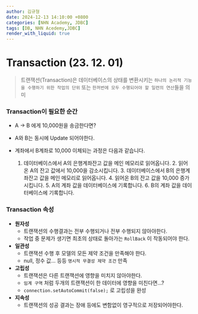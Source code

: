 ```yaml
---
author: 김규형
date: 2024-12-13 14:10:00 +0800
categories: [NHN Academy, JDBC]
tags: [DB, NHN Acedemy,JDBC]
render_with_liquid: true
---
```




# Transaction (23. 12. 01)

> 트랜잭션(Transaction)은 데이터베이스의 상태를 변환시키는 `하나의 논리적 기능을 수행하기 위한 작업의 단위` 또는 `한꺼번에 모두 수행되어야 할 일련의 연산`들을 의미
> 

### Transaction이 필요한 순간

- A → B 에게 10,000원을 송금한다면?
- A와 B는 동시에 Update 되어야한다.
- 계좌에서 B계좌로 10,000 이체되는 과정은 다음과 같습니다.
    
    1. 데이터베이스에서 A의 은행계좌잔고 값을 메인 메모리로 읽어옵니다.
        2. 읽어온 A의 잔고 값에서 10,000을 감소시킵니다.
        3. 데이터베이스에서 B의 은행계좌잔고 값을 메인 메모리로 읽어옵니다.
        4. 읽어온 B의 잔고 값을 10,000 증가시킵니다.
        5. A의 계좌 값을 데이터베이스에 기록합니다.
        6. B의 계좌 값을 데이터베이스에 기록합니다.
    

### Transaction 속성

- **원자성**
    - 트랜잭션의 수행결과는 전부 수행되거나 전부 수행되지 않아야한다.
    - 작업 중 문제가 생기면 최초의 상태로 돌아가는 `RollBack` 이 작동되어야 한다.
- **일관성**
    - 트랜잭션 수행 후 모델의 모든 제약 조건을 만족해야 한다.
    - null, 정수 값… 등등 `명시적 무결성 제약 조건` 만족
- **고립성**
    - 트랜잭션은 다른 트랜잭션에 영향을 미치지 않아야한다.
    - `임계 구역` 처럼 두개의 트랜잭션이 한 데이터에 영향을 미친다면…?
    - `connection.setAutoCommit(false);` 로 고립성을 완성
- **지속성**
    - 트랜잭션의 성공 결과는 장애 등에도 변함없이 영구적으로 저장되어야한다.